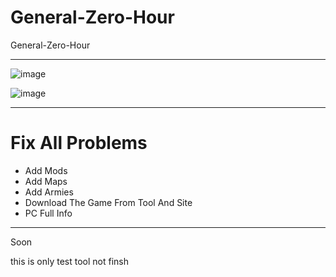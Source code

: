 # General-Zero-Hour
General-Zero-Hour

** **

![image](https://user-images.githubusercontent.com/74623428/164616358-da3519b0-52a3-4801-bb8d-5958790260c0.png)

![image](https://user-images.githubusercontent.com/74623428/164628945-2624ad54-24cc-466d-9c06-bfcfb936b8af.png)


** **

Fix All Problems
===============
- Add Mods
- Add Maps
- Add Armies
- Download The Game From Tool And Site
- PC Full Info

** **
Soon

this is only test tool not finsh
